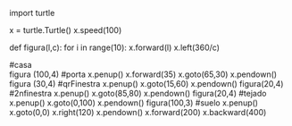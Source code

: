 import turtle

x = turtle.Turtle()
x.speed(100)

def figura(l,c):
  for i in range(10):
    x.forward(l)
    x.left(360/c)
    
#casa    
figura (100,4)
#porta
x.penup()
x.forward(35)
x.goto(65,30)
x.pendown()
figura (30,4)
#qrFinestra
x.penup()
x.goto(15,60)
x.pendown()
figura(20,4)
#2nfinestra
x.penup()
x.goto(85,80)
x.pendown()
figura(20,4)
#tejado
x.penup()
x.goto(0,100)
x.pendown()
figura(100,3)
#suelo
x.penup()
x.goto(0,0)
x.right(120)
x.pendown()
x.forward(200)
x.backward(400)
